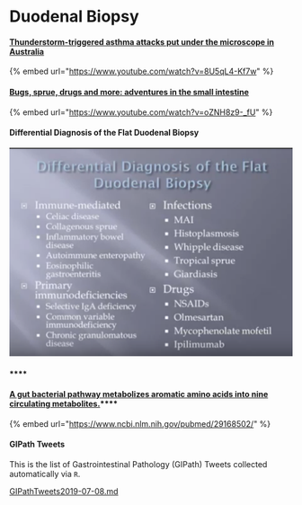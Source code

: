 # Duodenal Biopsy

#### [Thunderstorm-triggered asthma attacks put under the microscope in Australia](https://www.youtube.com/watch?v=8U5qL4-Kf7w)

{% embed url="https://www.youtube.com/watch?v=8U5qL4-Kf7w" %}





#### [Bugs, sprue, drugs and more: adventures in the small intestine](https://www.youtube.com/watch?v=oZNH8z9-\_fU)

{% embed url="https://www.youtube.com/watch?v=oZNH8z9-_fU" %}



#### Differential Diagnosis of the Flat Duodenal Biopsy

![](<../../.gitbook/assets/ekran-resmi-2017-11-29-00.14.42 (2) (2) (2) (1) (2) (1).png>)

#### ****

#### [**A gut bacterial pathway metabolizes aromatic amino acids into nine circulating metabolites.**](https://www.ncbi.nlm.nih.gov/pubmed/29168502/)****

{% embed url="https://www.ncbi.nlm.nih.gov/pubmed/29168502/" %}





#### GIPath Tweets

This is the list of Gastrointestinal Pathology (GIPath) Tweets collected automatically via `R`.

[GIPathTweets2019-07-08.md](https://github.com/sbalci/ParaPathology/tree/7b853c5e0793aa3f04000d8577340e5623b2678c/systemic-pathology/gastrointestinal-pathology/pathTweets/GIPathTweets2019-07-08.md)

